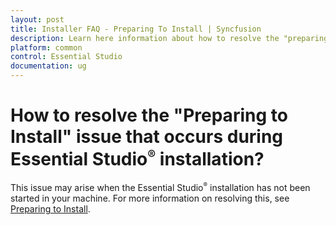 ```yaml
---
layout: post
title: Installer FAQ - Preparing To Install | Syncfusion
description: Learn here information about how to resolve the "preparing to install" issue that occurs during Essential Studio installation.
platform: common
control: Essential Studio
documentation: ug
---
```


# How to resolve the "Preparing to Install" issue that occurs during Essential Studio<sup style="font-size:70%">&reg;</sup> installation?

This issue may arise when the Essential Studio<sup style="font-size:70%">&reg;</sup> installation has not been started in your machine. For more information on resolving this, see [Preparing to Install](https://www.syncfusion.com/kb/5119/how-to-solve-the-preparing-to-install-issue).

